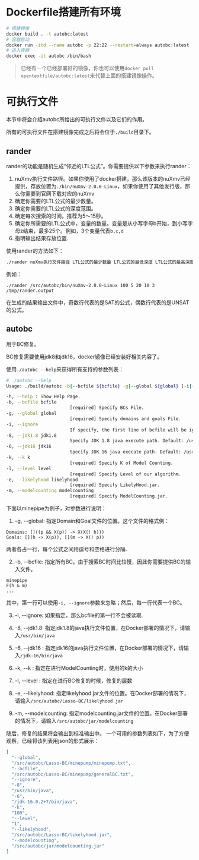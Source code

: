 # Dockerfile搭建所有环境

```bash
# 搭建镜像
docker build . -t autobc:latest
# 容器启动
docker run -itd --name autobc -p 22:22 --restart=always autobc:latest
# 进入容器
docker exec -it autobc /bin/bash
```

> 已经有一个已经部署好的镜像，你也可以使用``docker pull opentextfile/autobc:latest``来代替上面的搭建镜像操作。

# 可执行文件
本节中将会介绍autobc所给出的可执行文件以及它们的作用。

所有的可执行文件在搭建镜像完成之后将会位于``./build``目录下。

## rander
rander的功能是随机生成“邻近的LTL公式”。你需要提供以下参数来执行rander：
1. nuXmv执行文件路径。如果你使用了docker搭建，那么该版本的nuXmv已经提供，存放位置为``./bin/nuXmv-2.0.0-Linux``，如果你使用了其他发行版，那么你需要到官网下载对应的nuXmv
2. 确定你需要的LTL公式的最少数量。
3. 确定你需要的LTL公式的深度范围。
4. 确定每次搜索的时间。推荐为5～15秒。
5. 确定你所需要的LTL公式中，变量的数量。变量是从小写字母b开始，到小写字母z结束，最多25个。例如，3个变量代表``b,c,d``
6. 指明输出结果存放位置.

使用rander的方法如下：
```bash
./rander nuXmv执行文件路径 LTL公式的最少数量 LTL公式的最低深度 LTL公式的最高深度 搜索时间 变量数目 结果输出文件
```
例如：
```
./rander /src/autobc/bin/nuXmv-2.0.0-Linux 100 5 20 10 3 /tmp/rander.output
```

在生成的结果输出文件中，奇数行代表的是SAT的公式，偶数行代表的是UNSAT的公式。

## autobc
用于BC修复。

BC修复需要使用jdk8和jdk16，docker镜像已经安装好相关内容了。

使用``./autobc --help``来获得所有支持的参数列表：
```bash
# ./autobc --help
Usage: ./build/autobc -b|--bcfile ${bcfile} -g|--global ${global} [-i|--ignore] [-8|--jdk1.8] ${jdk1.8} [-6|--jdk16] ${jdk16} -k|--k ${k} -l|--level ${level} -e|--likelyhood ${likelyhood} -m|--modelcounting ${modelcounting} 

-h, --help : Show Help Page.
-b, --bcfile bcfile 
                        [required] Specify BCs File.
-g, --global global 
                        [required] Specify domains and goals File.
-i, --ignore 
                        If specify, the first line of bcfile will be ignored
-8, --jdk1.8 jdk1.8 
                        Specify JDK 1.8 java execute path. Default: /usr/bin/java
-6, --jdk16 jdk16 
                        Specify JDK 16 java execute path. Default: /usr/bin/java
-k, --k k 
                        [required] Specify K of Model Counting.
-l, --level level 
                        [required] Specify Level of our algorithm.
-e, --likelyhood likelyhood 
                        [required] Specify LikelyHood.jar.
-m, --modelcounting modelcounting 
                        [required] Specify ModelCounting.jar.
```

下面以minepipe为例子，对参数进行说明：

1. -g, --global: 指定Domain和Goal文件的位置。这个文件的格式例：
```
Domains: []((p && X(p)) -> X(X(! h)))
Goals: [](h -> X(p)), [](m -> X(! p))
```
两者各占一行，每个公式之间用逗号和空格进行分隔.

2. -b, --bcfile: 指定所有BC。由于搜索BC时间比较慢，因此你需要提供BC的输入文件。

```
minepipe
F(h & m)
...
```

其中，第一行可以使用``-i, --ignore``参数来忽略；然后，每一行代表一个BC。

3. -i, --ignore: 如果指定，那么bcfile的第一行不会被读取.

4. -8, --jdk1.8: 指定jdk1.8的java执行文件位置，在Docker部署的情况下，请输入``/usr/bin/java``

5. -6, --jdk16 : 指定jdk16的java执行文件位置，在Docker部署的情况下，请输入``/jdk-16/bin/java``

6. -k, --k     : 指定在进行ModelCounting时，使用的k的大小

7. -l, --level : 指定在进行BC修复的时候，修复的层数

8. -e, --likelyhood: 指定likelyhood.jar文件的位置。在Docker部署的情况下，请输入``/src/autobc/Lasso-BC/likelyhood.jar``

9. -m, --modelcounting: 指定modelcounting.jar文件的位置。在Docker部署的情况下，请输入``/src/autobc/jar/modelcounting``

随后，修复的结果将会输出到标准输出中。
一个可用的参数列表如下，为了方便观察，已经将该列表用json的形式展示：
```json
[
  "--global",
  "/src/autobc/Lasso-BC/minepump/minepump.txt",
  "--bcfile",
  "/src/autobc/Lasso-BC/minepump/generalBC.txt",
  "--ignore",
  "-8",
  "/usr/bin/java",
  "-6",
  "/jdk-16.0.2+7/bin/java",
  "-k",
  "100",
  "--level",
  "1",
  "--likelyhood",
  "/src/autobc/Lasso-BC/likelyhood.jar",
  "--modelcounting",
  "/src/autobc/jar/modelcounting.jar"
]
```
